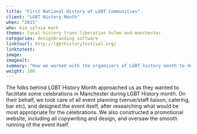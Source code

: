 ```yaml
---
title: "First National History of LGBT Communities"
client: "LGBT History Month"
when: "2015"
who: kim sylvia mark
themes: local-history trans-liberation hulme-and-manchester
categories: designbranding software
linktourl: http://lgbthistoryfestival.org/
linktotext:
image:
imagealt:
summary: "How we worked with the organisers of LGBT history month to design and run a festival event in Manchester, and create and author an associated website."
weight: 100
---
```


The folks behind LGBT History Month approached us as they wanted to facilitate some celebrations in Manchester during LGBT History month. On their behalf, we took care of all event planning (venue/staff liaison, catering, bar etc), and designed the event itself, after researching what would be most appropriate for the celebrations. We also constructed a promotional website, including all copywriting and design, and oversaw the smooth running of the event itself.
